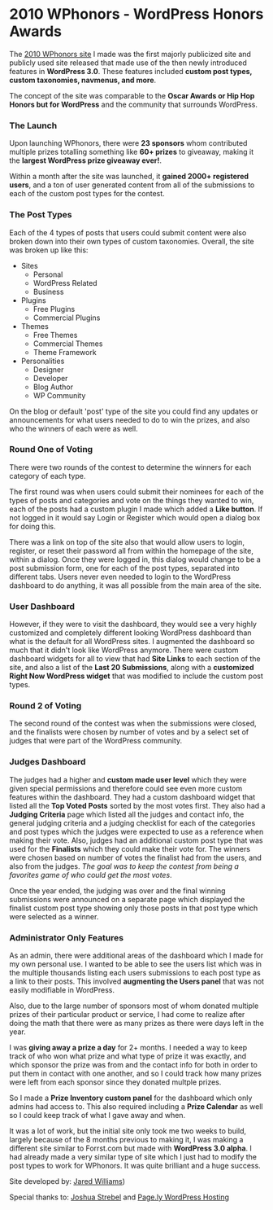 2010 WPhonors - WordPress Honors Awards
========

The [2010 WPhonors site](http://2010.wphonors.com) I made was the first majorly publicized site and publicly used site released that made use of the then newly introduced features in **WordPress 3.0**. These features included **custom post types, custom taxonomies, navmenus, and more**.

The concept of the site was comparable to the **Oscar Awards or Hip Hop Honors but for WordPress** and the community that surrounds WordPress.

### The Launch

Upon launching WPhonors, there were **23 sponsors** whom contributed multiple prizes totalling something like **60+ prizes** to giveaway, making it the **largest WordPress prize giveaway ever!**.

Within a month after the site was launched, it **gained 2000+ registered users**, and a ton of user generated content from all of the submissions to each of the custom post types for the contest.

### The Post Types

Each of the 4 types of posts that users could submit content were also broken down into their own types of custom taxonomies. Overall, the site was broken up like this:

  * Sites
    * Personal
    * WordPress Related
    * Business
  * Plugins
    * Free Plugins
    * Commercial Plugins
  * Themes
    * Free Themes
    * Commercial Themes
    * Theme Framework
  * Personalities
    * Designer
    * Developer
    * Blog Author
    * WP Community

On the blog or default 'post' type of the site you could find any updates or announcements for what users needed to do to win the prizes, and also who the winners of each were as well.

### Round One of Voting

There were two rounds of the contest to determine the winners for each category of each type.

The first round was when users could submit their nominees for each of the types of posts and categories and vote on the things they wanted to win, each of the posts had a custom plugin I made which added a **Like button**. If not logged in it would say Login or Register which would open a dialog box for doing this.

There was a link on top of the site also that would allow users to login, register, or reset their password all from within the homepage of the site, within a dialog. Once they were logged in, this dialog would change to be a post submission form, one for each of the post types, separated into different tabs. Users never even needed to login to the WordPress dashboard to do anything, it was all possible from the main area of the site.

### User Dashboard

However, if they were to visit the dashboard, they would see a very highly customized and completely different looking WordPress dashboard than what is the default for all WordPress sites. I augmented the dashboard so much that it didn't look like WordPress anymore. There were custom dashboard widgets for all to view that had **Site Links** to each section of the site, and also a list of the **Last 20 Submissions**, along with a **customized Right Now WordPress widget** that was modified to include the custom post types.

### Round 2 of Voting

The second round of the contest was when the submissions were closed, and the finalists were chosen by number of votes and by a select set of judges that were part of the WordPress community.

### Judges Dashboard

The judges had a higher and **custom made user level** which they were given special permissions and therefore could see even more custom features within the dashboard. They had a custom dashboard widget that listed all the **Top Voted Posts** sorted by the most votes first. They also had a **Judging Criteria** page which listed all the judges and contact info, the general judging criteria and a judging checklist for each of the categories and post types which the judges were expected to use as a reference when making their vote. Also, judges had an additional custom post type that was used for the **Finalists** which they could make their vote for. The winners were chosen based on number of votes the finalist had from the users, and also from the judges. _The goal was to keep the contest from being a favorites game of who could get the most votes_.

Once the year ended, the judging was over and the final winning submissions were announced on a separate page which displayed the finalist custom post type showing only those posts in that post type which were selected as a winner.

### Administrator Only Features

As an admin, there were additional areas of the dashboard which I made for my own personal use. I wanted to be able to see the users list which was in the multiple thousands listing each users submissions to each post type as a link to their posts. This involved **augmenting the Users panel** that was not easily modifiable in WordPress.

Also, due to the large number of sponsors most of whom donated multiple prizes of their particular product or service, I had come to realize after doing the math that there were as many prizes as there were days left in the year.

I was **giving away a prize a day** for 2+ months. I needed a way to keep track of who won what prize and what type of prize it was exactly, and which sponsor the prize was from and the contact info for both in order to put them in contact with one another, and so I could track how many prizes were left from each sponsor since they donated multple prizes.

So I made a **Prize Inventory custom panel** for the dashboard which only admins had access to. This also required including a **Prize Calendar** as well so I could keep track of what I gave away and when.

It was a lot of work, but the initial site only took me two weeks to build, largely because of the 8 months previous to making it, I was making a different site similar to Forrst.com but made with **WordPress 3.0 alpha**. I had already made a very similar type of site which I just had to modify the post types to work for WPhonors. It was quite brilliant and a huge success.

Site developed by: [Jared Williams](http://twitter.com/jaredwilli))

Special thanks to: [Joshua Strebel](http://twitter.com/strebel) and [Page.ly WordPress Hosting](http://page.ly)

